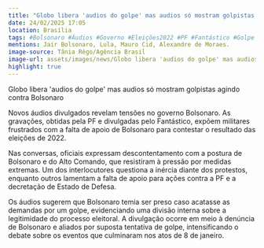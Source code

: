 ```yaml
---
title: "Globo libera 'audios do golpe' mas audios só mostram golpistas agindo contra Bolsonaro"
date: 24/02/2025 17:05
location: Brasília
tags: #Bolsonaro #Áudios #Governo #Eleições2022 #PF #Fantástico #Golpe #Militares #Política #Brasil #abc360noticias
mentions: Jair Bolsonaro, Lula, Mauro Cid, Alexandre de Moraes.
image-source: Tânia Rêgo/Agência Brasil
image-url: assets/images/news/Globo libera 'audios do golpe' mas audios só mostram golpistas agindo contra Bolsonaro.jpg
highlight: true
---
```


Globo libera 'audios do golpe' mas audios só mostram golpistas agindo contra Bolsonaro

Novos áudios divulgados revelam tensões no governo Bolsonaro. As gravações, obtidas pela PF e divulgadas pelo Fantástico, expõem militares frustrados com a falta de apoio de Bolsonaro para contestar o resultado das eleições de 2022.

Nas conversas, oficiais expressam descontentamento com a postura de Bolsonaro e do Alto Comando, que resistiram à pressão por medidas extremas. Um dos interlocutores questiona a inércia diante dos protestos, enquanto outros lamentam a falta de apoio para ações contra a PF e a decretação de Estado de Defesa.

Os áudios sugerem que Bolsonaro temia ser preso caso acatasse as demandas por um golpe, evidenciando uma divisão interna sobre a legitimidade do processo eleitoral. A divulgação ocorre em meio à denúncia de Bolsonaro e aliados por suposta tentativa de golpe, intensificando o debate sobre os eventos que culminaram nos atos de 8 de janeiro.
